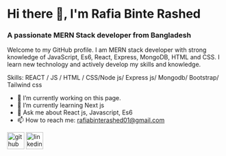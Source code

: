 # Hi there 👋, I'm Rafia Binte Rashed
###  A passionate MERN Stack developer from Bangladesh
Welcome to my GitHub profile. I am MERN stack developer with strong knowledge of JavaScript, Es6, React, Express, MongoDB, HTML and CSS. I learn new technology and actively develop my skills and knowledge.

Skills:  REACT / JS / HTML / CSS/Node js/ Express js/ Mongodb/ Bootstrap/ Tailwind css

- 🔭 I’m currently working on this page. 
- 🌱 I’m currently learning Next js 
- 💬 Ask me about React js, Javascript, Es6 
- 📫 How to reach me: rafiabinterashed01@gmail.com 


[<img src='https://cdn.jsdelivr.net/npm/simple-icons@3.0.1/icons/github.svg' alt='github' height='40'>](https://github.com/https://github.com/rafia02)  [<img src='https://cdn.jsdelivr.net/npm/simple-icons@3.0.1/icons/linkedin.svg' alt='linkedin' height='40'>](https://www.linkedin.com/in/https://www.linkedin.com/in/rafia-binte-rashed//)  



